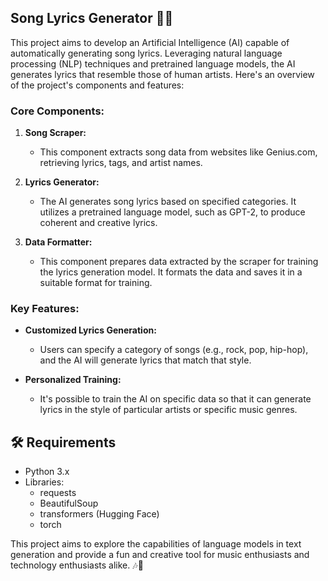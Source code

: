 ## Song Lyrics Generator 🎵🤖

This project aims to develop an Artificial Intelligence (AI) capable of automatically generating song lyrics. Leveraging natural language processing (NLP) techniques and pretrained language models, the AI generates lyrics that resemble those of human artists. Here's an overview of the project's components and features:

### Core Components:

1. **Song Scraper:**
   - This component extracts song data from websites like Genius.com, retrieving lyrics, tags, and artist names.

2. **Lyrics Generator:**
   - The AI generates song lyrics based on specified categories. It utilizes a pretrained language model, such as GPT-2, to produce coherent and creative lyrics.

3. **Data Formatter:**
   - This component prepares data extracted by the scraper for training the lyrics generation model. It formats the data and saves it in a suitable format for training.

### Key Features:

- **Customized Lyrics Generation:**
  - Users can specify a category of songs (e.g., rock, pop, hip-hop), and the AI will generate lyrics that match that style.

- **Personalized Training:**
  - It's possible to train the AI on specific data so that it can generate lyrics in the style of particular artists or specific music genres.
## 🛠️ Requirements

- Python 3.x
- Libraries:
  - requests
  - BeautifulSoup
  - transformers (Hugging Face)
  - torch

This project aims to explore the capabilities of language models in text generation and provide a fun and creative tool for music enthusiasts and technology enthusiasts alike. 🎶📲


